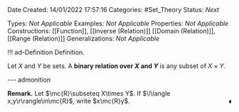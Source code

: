 <br />
<br />

Date Created: 14/01/2022 17:57:16
Categories: #Set_Theory 
Status: _Next_

Types: _Not Applicable_
Examples: _Not Applicable_ 
Properties: _Not Applicable_
Constructions: [[Function]], [[Inverse (Relation)]] [[Domain (Relation)]], [[Range (Relation)]]
Generalizations: _Not Applicable_

!!! ad-Definition Definition.

Let $X$ and $Y$ be sets. A **binary relation over $X$ and $Y$** is any subset of $X\times Y$.

--- admonition

**Remark.** Let $\mc{R}\subseteq X\times Y$. If $\l\langle x,y\r\rangle\in\mc{R}$, write $x\mc{R}y$.<span style="float:right;">$\blacklozenge$</span>
